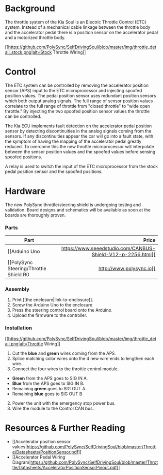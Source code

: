# Background

The throttle system of the Kia Soul is an Electric Throttle Control (ETC) system. Instead of a mechanical cable linkage between the throttle body and the accelerator pedal there is a position sensor on the accelerator pedal and a motorized throttle body.

[[https://github.com/PolySync/SelfDrivingSoul/blob/master/img/throttle_detail_stock.png|alt=Stock Throttle Wiring]]

# Control


The ETC system can be controlled by removing the accelerator position sensor (APS) input to the ETC microprocessor and injecting spoofed position values. The pedal position sensor uses redundant position sensors which both output analog signals. The full range of sensor position values correlate to the full range of throttle from "closed throttle" to "wide open throttle." By injecting the two spoofed position sensor values the throttle can be controlled.

The Kia ECU implements fault detection on the accelerator pedal position sensor by detecting discontinuities in the analog signals coming from the sensors. If any discontinuities appear the car will go into a fault state, with the symptom of having the mapping of the accelerator pedal greatly reduced. To overcome this the new throttle microprocessor will interpolate between the sensor position values and the spoofed values before sensing spoofed positions.

A relay is used to switch the input of the ETC microprocessor from the stock pedal position sensor and the spoofed positions.

# Hardware

The new PolySync throttle/steering shield is undergoing testing and validation. Board designs and schematics will be available as soon at the boards are thoroughly proven.

### Parts

| Part          | Price  |
| ------------- | -----:|
| [[Arduino Uno|https://www.seeedstudio.com/CANBUS-Shield-V12-p-2256.html]]      | $24.95 |
| [[PolySync Steering/Throttle Shield R0|http://www.polysync.io]]      | $50.00 |



### Assembly
1. Print [[the enclosure|link-to-enclosure]].
2. Screw the Arduino Uno to the enclosure.
3. Press the steering control board onto the Arduino.
4. Upload the firmware to the controller.

### Installation

[[https://github.com/PolySync/SelfDrivingSoul/blob/master/img/throttle_detail.png|alt=Throttle Wiring]]

1. Cut the **blue** and **green** wires coming from the APS.
2. Splice matching color wires onto the 4 new wire ends to lengthen each wire.
3. Connect the four wires to the throttle control module.
 * **Green** from the APS goes to SIG IN A.
 * **Blue** from the APS goes to SIG IN B.
 * Remaining **green** goes to SIG OUT A.
 * Remaining **blue** goes to SIG OUT B
2. Power the unit with the emergency stop power bus.
3. Wire the module to the Control CAN bus.


# Resources & Further Reading
- [[Accelerator position sensor values|https://github.com/PolySync/SelfDrivingSoul/blob/master/Throttle/Datasheets/PositionSensor.pdf]]
- [[Accelerator Pedal Wiring Diagram|https://github.com/PolySync/SelfDrivingSoul/blob/master/Throttle/Datasheets/AcceleratorPositionSensorPinout.pdf]]
